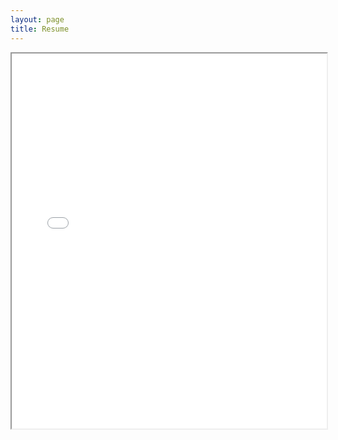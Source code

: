```yaml
---
layout: page
title: Resume
---
```


<iframe src="MichaelChungyoun_resume.pdf" width="100%" height="600px"></iframe>
